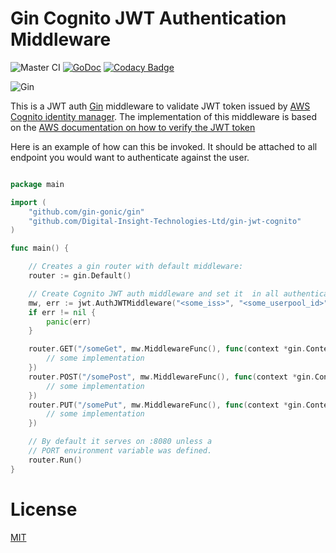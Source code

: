 # Gin Cognito JWT Authentication Middleware 
![Master CI](https://github.com/akhettar/gin-jwt-cognito/workflows/Master%20CI/badge.svg)
[![GoDoc](https://godoc.org/github.com/akhettar/gin-jwt-cognito?status.svg)](https://godoc.org/github.com/akhettar/gin-jwt-cognito)
[![Codacy Badge](https://api.codacy.com/project/badge/Grade/034105613f514f4b94c52c62c323101b)](https://www.codacy.com/manual/akhettar/gin-jwt-cognito?utm_source=github.com&amp;utm_medium=referral&amp;utm_content=akhettar/gin-jwt-cognito&amp;utm_campaign=Badge_Grade)

![Gin](gin.png)


This is a JWT auth [Gin](https://github.com/gin-gonic/gin) middleware to validate JWT token issued by [AWS Cognito identity manager](https://aws.amazon.com/cognito/). The implementation of this middleware is based 
on the [AWS documentation on how to verify the JWT token](https://docs.aws.amazon.com/cognito/latest/developerguide/amazon-cognito-user-pools-using-tokens-verifying-a-jwt.html)


Here is an example of how can this be invoked. It should be attached to all endpoint you would want to authenticate against the user.

```go

package main

import (
	"github.com/gin-gonic/gin"
    "github.com/Digital-Insight-Technologies-Ltd/gin-jwt-cognito"
)

func main() {

	// Creates a gin router with default middleware:
	router := gin.Default()

	// Create Cognito JWT auth middleware and set it  in all authenticated endpoints
	mw, err := jwt.AuthJWTMiddleware("<some_iss>", "<some_userpool_id>", "region")
	if err != nil {
		panic(err)
	}

	router.GET("/someGet", mw.MiddlewareFunc(), func(context *gin.Context) {
		// some implementation
	})
	router.POST("/somePost", mw.MiddlewareFunc(), func(context *gin.Context) {
		// some implementation
	})
	router.PUT("/somePut", mw.MiddlewareFunc(), func(context *gin.Context) {
		// some implementation
	})

	// By default it serves on :8080 unless a
	// PORT environment variable was defined.
	router.Run()
}

```

# License
[MIT](LICENSE)
